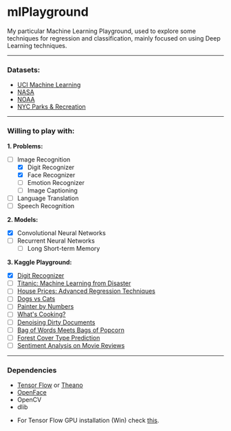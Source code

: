 # mlPlayground

My particular Machine Learning Playground, used to explore some techniques for regression and classification, mainly focused on using Deep Learning techniques.

---
### Datasets:

- [UCI Machine Learning](https://www.kaggle.com/uciml/datasets)
- [NASA](https://www.kaggle.com/nasa)
- [NOAA](https://www.kaggle.com/noaa/datasets)
- [NYC Parks & Recreation](https://www.kaggle.com/nycparks/datasets)

---
### Willing to play with:

**1. Problems:**
- [ ] Image Recognition
  - [x] Digit Recognizer
  - [x] Face Recognizer
  - [ ] Emotion Recognizer
  - [ ] Image Captioning
- [ ] Language Translation
- [ ] Speech Recognition

**2. Models:** 
- [x] Convolutional Neural Networks
- [ ] Recurrent Neural Networks
  - [ ] Long Short-term Memory
  
**3. Kaggle Playground:** 
- [x] [Digit Recognizer](https://www.kaggle.com/c/digit-recognizer#tutorial)
- [ ] [Titanic: Machine Learning from Disaster](https://www.kaggle.com/c/titanic/data)
- [ ] [House Prices: Advanced Regression Techniques](https://www.kaggle.com/c/house-prices-advanced-regression-techniques)
- [ ] [Dogs vs Cats](https://www.kaggle.com/c/dogs-vs-cats-redux-kernels-edition)
- [ ] [Painter by Numbers](https://www.kaggle.com/c/painter-by-numbers)
- [ ] [What's Cooking?](https://www.kaggle.com/c/whats-cooking)
- [ ] [Denoising Dirty Documents](https://www.kaggle.com/c/denoising-dirty-documents)
- [ ] [Bag of Words Meets Bags of Popcorn](https://www.kaggle.com/c/word2vec-nlp-tutorial)
- [ ] [Forest Cover Type Prediction](https://www.kaggle.com/c/forest-cover-type-prediction)
- [ ] [Sentiment Analysis on Movie Reviews](https://www.kaggle.com/c/sentiment-analysis-on-movie-reviews)

---
### Dependencies

- [Tensor Flow](http://www.lfd.uci.edu/~gohlke/pythonlibs/) or [Theano](http://deeplearning.net/software/theano/install.html)
- [OpenFace](https://github.com/samotiian/Installing_openface_with_anaconda)
- OpenCV
- dlib

* For Tensor Flow GPU installation (Win) check [this](https://nitishmutha.github.io/tensorflow/2017/01/22/TensorFlow-with-gpu-for-windows.html).
